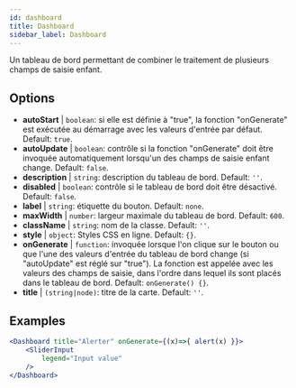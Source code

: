 ```yaml
--- 
id: dashboard 
title: Dashboard
sidebar_label: Dashboard 
---
```


Un tableau de bord permettant de combiner le traitement de plusieurs champs de saisie enfant.

## Options

* __autoStart__ | `boolean`: si elle est définie à "true", la fonction "onGenerate" est exécutée au démarrage avec les valeurs d'entrée par défaut. Default: `true`.
* __autoUpdate__ | `boolean`: contrôle si la fonction "onGenerate" doit être invoquée automatiquement lorsqu'un des champs de saisie enfant change. Default: `false`.
* __description__ | `string`: description du tableau de bord. Default: `''`.
* __disabled__ | `boolean`: contrôle si le tableau de bord doit être désactivé. Default: `false`.
* __label__ | `string`: étiquette du bouton. Default: `none`.
* __maxWidth__ | `number`: largeur maximale du tableau de bord. Default: `600`.
* __className__ | `string`: nom de la classe. Default: `''`.
* __style__ | `object`: Styles CSS en ligne. Default: `{}`.
* __onGenerate__ | `function`: invoquée lorsque l'on clique sur le bouton ou que l'une des valeurs d'entrée du tableau de bord change (si "autoUpdate" est réglé sur "true"). La fonction est appelée avec les valeurs des champs de saisie, dans l'ordre dans lequel ils sont placés dans le tableau de bord. Default: `onGenerate() {}`.
* __title__ | `(string|node)`: titre de la carte. Default: `''`.


## Examples

```jsx live
<Dashboard title="Alerter" onGenerate={(x)=>{ alert(x) }}>
    <SliderInput
        legend="Input value"
    />
</Dashboard>
```

